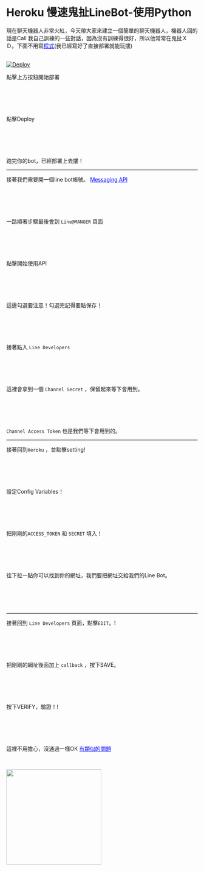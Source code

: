 Heroku 慢速鬼扯LineBot-使用Python
===

現在聊天機器人非常火紅，今天帶大家來建立一個簡單的聊天機器人，機器人回的話是Call 我自己訓練的一些對話，因為沒有訓練得很好，所以他常常在鬼扯ＸＤ。下面不用寫<a href="https://github.com/NickYuu/Python_Line_Bot" style="color:blue;">程式</a>(我已經寫好了直接部署就能玩摟)

<br>

<a href="https://heroku.com/deploy?template=https://github.com/Xing-David/lline_test">
<img src="https://www.herokucdn.com/deploy/button.svg" alt="Deploy"></img></a>


<br/>

點擊上方按鈕開始部署

<br>

<img src="https://i.imgur.com/gOSxJFo.jpg" class="col-md-12 col-sm-12 col-xs-12" alt="" align=center/></img>

<br/>

點擊Deploy

<br/>

<img src="https://i.imgur.com/uEJIakI.jpg" class="col-md-12 col-sm-12 col-xs-12" alt="" align=center/></img>

<br/>

跑完你的bot，已經部署上去摟！

---

接著我們需要開一個line bot帳號。
<a href="https://business.line.me/zh-hant/services/bot" style="color:blue;">Messaging API</a>


<br>

<img src="https://i.imgur.com/IIDKuVN.jpg" class="col-md-12 col-sm-12 col-xs-12" alt="" align=center/></img>

<br>

一路順著步驟最後會到 `Line@MANGER` 頁面

<br>

<img src="https://i.imgur.com/eQg1hfG.jpg" class="col-md-12 col-sm-12 col-xs-12" alt="" align=center/></img>

<br>

點擊開始使用API

<br>

<img src="https://i.imgur.com/m9JYlSW.jpg" class="col-md-12 col-sm-12 col-xs-12" alt="" align=center/></img>

<br>

這邊勾選要注意！勾選完記得要點保存！


<br>

<img src="https://i.imgur.com/iS7DPag.jpg" class="col-md-12 col-sm-12 col-xs-12" alt="" align=center/></img>

<br>




接著點入 `Line Developers`



<br>

<img src="https://i.imgur.com/enS3T5p.jpg" class="col-md-12 col-sm-12 col-xs-12" alt="" align=center/></img>

<br>

這裡會拿到一個 `Channel Secret` ，保留起來等下會用到。

<br>

<img src="https://i.imgur.com/ALdVjlc.jpg" class="col-md-12 col-sm-12 col-xs-12" alt="" align=center/></img>

<br>

`Channel Access Token` 也是我們等下會用到的。

---

接著回到`Heroku` ，並點擊setting!

<br>

<img src="https://i.imgur.com/voXlhSF.jpg" class="col-md-12 col-sm-12 col-xs-12" alt="" align=center/></img>

<br>

設定Config Variables！


<br>

<img src="https://i.imgur.com/O0RU06e.jpg" class="col-md-12 col-sm-12 col-xs-12" alt="" align=center/></img>

<br>



把剛剛的`ACCESS_TOKEN` 和 `SECRET` 填入！



<br>

<img src="https://i.imgur.com/SLrWnbG.jpg" class="col-md-12 col-sm-12 col-xs-12" alt="" align=center/></img>

<br>

往下拉一點你可以找到你的網址，我們要把網址交給我們的Line Bot。

<br>

<img src="https://i.imgur.com/bGg14KM.jpg" class="col-md-12 col-sm-12 col-xs-12" alt="" align=center/></img>

<br>

---

接著回到 `Line Developers` 頁面，點擊`EDIT`。!


<br>

<img src="https://i.imgur.com/ZHkFG6c.jpg" class="col-md-12 col-sm-12 col-xs-12" alt="" align=center/></img>

<br>

把剛剛的網址後面加上 `callback` ，按下SAVE。

<br>

<img src="https://i.imgur.com/Qw9swR1.jpg" class="col-md-12 col-sm-12 col-xs-12" alt="" align=center/></img>

<br>

按下VERIFY，驗證！!


<br>

<img src="https://i.imgur.com/bmIK9UX.jpg" class="col-md-12 col-sm-12 col-xs-12" alt="" align=center/></img>

<br>

這裡不用擔心，沒通過一樣OK
<a href="https://github.com/line/line-bot-sdk-python/issues/37" style="color:blue;">有類似的問題</a>

<br>

<img src="https://i.imgur.com/A5gASfg.jpg" width="250" alt="" align=center/></img>

<br>



